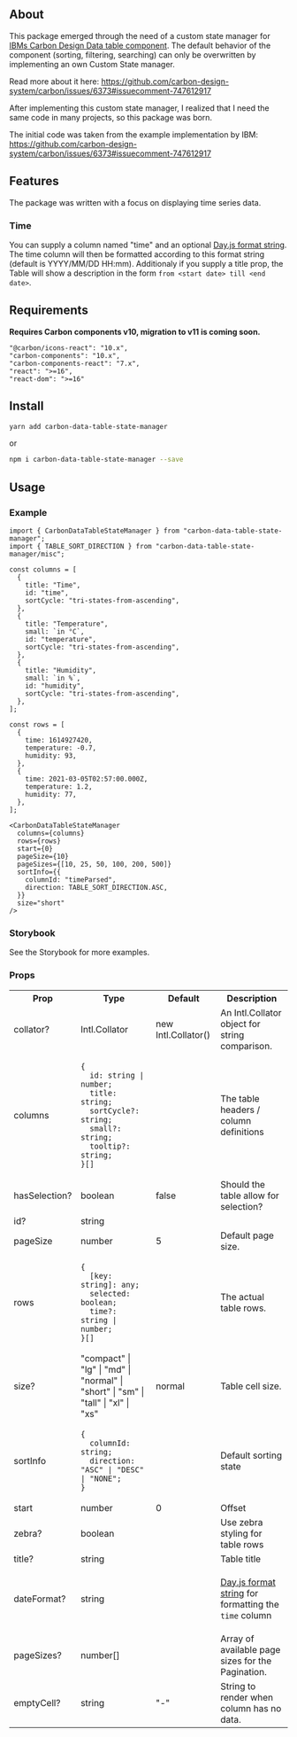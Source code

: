 ## About

This package emerged through the need of a custom state manager for 
[IBMs Carbon Design Data table component](https://carbondesignsystem.com/components/data-table/usage/).
The default behavior of the component (sorting, filtering, searching) can only be overwritten by 
implementing an own Custom State manager.

Read more about it here: https://github.com/carbon-design-system/carbon/issues/6373#issuecomment-747612917

After implementing this custom state manager, I realized that I need the same code in many projects, so this 
package was born.

The initial code was taken from the example implementation by IBM: https://github.com/carbon-design-system/carbon/issues/6373#issuecomment-747612917

## Features

The package was written with a focus on displaying time series data. 

### Time 

You can supply a column named "time" and an optional [Day.js format string](https://day.js.org/docs/en/display/format). 
The time column will then be formatted according to this format string (default is YYYY/MM/DD HH:mm). Additionaly if you supply
a title prop, the Table will show a description in the form `from <start date> till <end date>`.

## Requirements

**Requires Carbon components v10, migration to v11 is coming soon.**

```
"@carbon/icons-react": "10.x",
"carbon-components": "10.x",
"carbon-components-react": "7.x",
"react": ">=16",
"react-dom": ">=16"
```

## Install

```sh
yarn add carbon-data-table-state-manager
```

or

```sh
npm i carbon-data-table-state-manager --save
```

## Usage

### Example

```
import { CarbonDataTableStateManager } from "carbon-data-table-state-manager";
import { TABLE_SORT_DIRECTION } from "carbon-data-table-state-manager/misc";

const columns = [
  {
    title: "Time",
    id: "time",
    sortCycle: "tri-states-from-ascending",
  },
  {
    title: "Temperature",
    small: `in °C`,
    id: "temperature",
    sortCycle: "tri-states-from-ascending",
  },
  {
    title: "Humidity",
    small: `in %`,
    id: "humidity",
    sortCycle: "tri-states-from-ascending",
  },
];

const rows = [
  {
    time: 1614927420,
    temperature: -0.7,
    humidity: 93,
  },
  {
    time: 2021-03-05T02:57:00.000Z,
    temperature: 1.2,
    humidity: 77,
  },
];

<CarbonDataTableStateManager
  columns={columns}
  rows={rows}
  start={0}
  pageSize={10}
  pageSizes={[10, 25, 50, 100, 200, 500]}
  sortInfo={{
    columnId: "timeParsed",
    direction: TABLE_SORT_DIRECTION.ASC,
  }}
  size="short"
/>
```

### Storybook

See the Storybook for more examples.

### Props

<table>
  <tr>
    <th>Prop</th>
    <th>Type</th>
    <th>Default</th>
    <th>Description</th>
  </tr>
  <tr>
    <td>collator?</td>
    <td>Intl.Collator</td>
    <td>new Intl.Collator()</td>
    <td>An Intl.Collator object for string comparison.</td>
  </tr>
  <tr>
    <td>columns</td>
    <td>

```
{
  id: string | number;
  title: string;
  sortCycle?: string;
  small?: string;
  tooltip?: string;
}[]
```

</td>
    <td></td>
    <td>The table headers / column definitions</td>
  </tr>
  <tr>
    <td>hasSelection?</td>
    <td>boolean</td>
    <td>false</td>
    <td>Should the table allow for selection?</td>
  </tr>
  <tr>
    <td>id?</td>
    <td>string</td>
    <td></td>
    <td></td>
  </tr>
  <tr>
    <td>pageSize</td>
    <td>number</td>
    <td>5</td>
    <td>Default page size.</td>
  </tr>
  <tr>
    <td>rows</td>
    <td>

```
{
  [key: string]: any;
  selected: boolean;
  time?: string | number;
}[]
```

</td>
    <td></td>
    <td>The actual table rows.</td>
  </tr>
  <tr>
    <td>size?</td>
    <td>"compact" | "lg" | "md" | "normal" | "short" | "sm" | "tall" | "xl" | "xs"</td>
    <td>normal</td>
    <td>Table cell size.</td>
  </tr>
  <tr>
    <td>sortInfo</td>
    <td>

```
{
  columnId: string;
  direction: "ASC" | "DESC" | "NONE";
}
```

</td>
    <td></td>
    <td>Default sorting state</td>
  </tr>
   <tr>
    <td>start</td>
    <td>number</td>
    <td>0</td>
    <td>Offset</td>
  </tr>
   <tr>
    <td>zebra?</td>
    <td>boolean</td>
    <td></td>
    <td>Use zebra styling for table rows</td>
  </tr>
   <tr>
    <td>title?</td>
    <td>string</td>
    <td></td>
    <td>Table title</td>
  </tr>
   <tr>
    <td>dateFormat?</td>
    <td>string</td>
    <td></td>
    <td>

[Day.js format string](https://day.js.org/docs/en/display/format) for formatting the `time` column

</td>
  </tr>
   <tr>
    <td>pageSizes?</td>
    <td>number[]</td>
    <td></td>
    <td>Array of available page sizes for the Pagination.</td>
  </tr>
   <tr>
    <td>emptyCell?</td>
    <td>string</td>
    <td>"-"</td>
    <td>String to render when column has no data.</td>
  </tr>
</table>